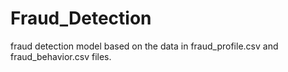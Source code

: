 # Fraud_Detection
fraud detection model based on the data in fraud_profile.csv and fraud_behavior.csv files.
